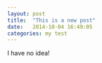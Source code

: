 ```yaml
---
layout: post
title:  "This is a new post"
date:   2014-10-04 16:49:05
categories: my test
---
```

I have no idea!